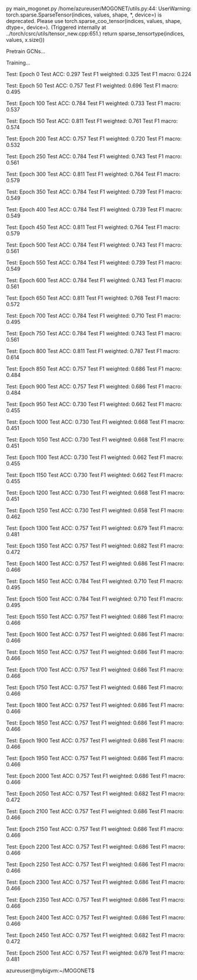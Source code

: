 py main_mogonet.py 
/home/azureuser/MOGONET/utils.py:44: UserWarning: torch.sparse.SparseTensor(indices, values, shape, *, device=) is deprecated.  Please use torch.sparse_coo_tensor(indices, values, shape, dtype=, device=). (Triggered internally at ../torch/csrc/utils/tensor_new.cpp:651.)
  return sparse_tensortype(indices, values, x.size())

Pretrain GCNs...

Training...

Test: Epoch 0
Test ACC: 0.297
Test F1 weighted: 0.325
Test F1 macro: 0.224


Test: Epoch 50
Test ACC: 0.757
Test F1 weighted: 0.696
Test F1 macro: 0.495


Test: Epoch 100
Test ACC: 0.784
Test F1 weighted: 0.733
Test F1 macro: 0.537


Test: Epoch 150
Test ACC: 0.811
Test F1 weighted: 0.761
Test F1 macro: 0.574


Test: Epoch 200
Test ACC: 0.757
Test F1 weighted: 0.720
Test F1 macro: 0.532


Test: Epoch 250
Test ACC: 0.784
Test F1 weighted: 0.743
Test F1 macro: 0.561


Test: Epoch 300
Test ACC: 0.811
Test F1 weighted: 0.764
Test F1 macro: 0.579


Test: Epoch 350
Test ACC: 0.784
Test F1 weighted: 0.739
Test F1 macro: 0.549


Test: Epoch 400
Test ACC: 0.784
Test F1 weighted: 0.739
Test F1 macro: 0.549


Test: Epoch 450
Test ACC: 0.811
Test F1 weighted: 0.764
Test F1 macro: 0.579


Test: Epoch 500
Test ACC: 0.784
Test F1 weighted: 0.743
Test F1 macro: 0.561


Test: Epoch 550
Test ACC: 0.784
Test F1 weighted: 0.739
Test F1 macro: 0.549


Test: Epoch 600
Test ACC: 0.784
Test F1 weighted: 0.743
Test F1 macro: 0.561


Test: Epoch 650
Test ACC: 0.811
Test F1 weighted: 0.768
Test F1 macro: 0.572


Test: Epoch 700
Test ACC: 0.784
Test F1 weighted: 0.710
Test F1 macro: 0.495


Test: Epoch 750
Test ACC: 0.784
Test F1 weighted: 0.743
Test F1 macro: 0.561


Test: Epoch 800
Test ACC: 0.811
Test F1 weighted: 0.787
Test F1 macro: 0.614


Test: Epoch 850
Test ACC: 0.757
Test F1 weighted: 0.686
Test F1 macro: 0.484


Test: Epoch 900
Test ACC: 0.757
Test F1 weighted: 0.686
Test F1 macro: 0.484


Test: Epoch 950
Test ACC: 0.730
Test F1 weighted: 0.662
Test F1 macro: 0.455


Test: Epoch 1000
Test ACC: 0.730
Test F1 weighted: 0.668
Test F1 macro: 0.451


Test: Epoch 1050
Test ACC: 0.730
Test F1 weighted: 0.668
Test F1 macro: 0.451


Test: Epoch 1100
Test ACC: 0.730
Test F1 weighted: 0.662
Test F1 macro: 0.455


Test: Epoch 1150
Test ACC: 0.730
Test F1 weighted: 0.662
Test F1 macro: 0.455


Test: Epoch 1200
Test ACC: 0.730
Test F1 weighted: 0.668
Test F1 macro: 0.451


Test: Epoch 1250
Test ACC: 0.730
Test F1 weighted: 0.658
Test F1 macro: 0.462


Test: Epoch 1300
Test ACC: 0.757
Test F1 weighted: 0.679
Test F1 macro: 0.481


Test: Epoch 1350
Test ACC: 0.757
Test F1 weighted: 0.682
Test F1 macro: 0.472


Test: Epoch 1400
Test ACC: 0.757
Test F1 weighted: 0.686
Test F1 macro: 0.466


Test: Epoch 1450
Test ACC: 0.784
Test F1 weighted: 0.710
Test F1 macro: 0.495


Test: Epoch 1500
Test ACC: 0.784
Test F1 weighted: 0.710
Test F1 macro: 0.495


Test: Epoch 1550
Test ACC: 0.757
Test F1 weighted: 0.686
Test F1 macro: 0.466


Test: Epoch 1600
Test ACC: 0.757
Test F1 weighted: 0.686
Test F1 macro: 0.466


Test: Epoch 1650
Test ACC: 0.757
Test F1 weighted: 0.686
Test F1 macro: 0.466


Test: Epoch 1700
Test ACC: 0.757
Test F1 weighted: 0.686
Test F1 macro: 0.466


Test: Epoch 1750
Test ACC: 0.757
Test F1 weighted: 0.686
Test F1 macro: 0.466


Test: Epoch 1800
Test ACC: 0.757
Test F1 weighted: 0.686
Test F1 macro: 0.466


Test: Epoch 1850
Test ACC: 0.757
Test F1 weighted: 0.686
Test F1 macro: 0.466


Test: Epoch 1900
Test ACC: 0.757
Test F1 weighted: 0.686
Test F1 macro: 0.466


Test: Epoch 1950
Test ACC: 0.757
Test F1 weighted: 0.686
Test F1 macro: 0.466


Test: Epoch 2000
Test ACC: 0.757
Test F1 weighted: 0.686
Test F1 macro: 0.466


Test: Epoch 2050
Test ACC: 0.757
Test F1 weighted: 0.682
Test F1 macro: 0.472


Test: Epoch 2100
Test ACC: 0.757
Test F1 weighted: 0.686
Test F1 macro: 0.466


Test: Epoch 2150
Test ACC: 0.757
Test F1 weighted: 0.686
Test F1 macro: 0.466


Test: Epoch 2200
Test ACC: 0.757
Test F1 weighted: 0.686
Test F1 macro: 0.466


Test: Epoch 2250
Test ACC: 0.757
Test F1 weighted: 0.686
Test F1 macro: 0.466


Test: Epoch 2300
Test ACC: 0.757
Test F1 weighted: 0.686
Test F1 macro: 0.466


Test: Epoch 2350
Test ACC: 0.757
Test F1 weighted: 0.686
Test F1 macro: 0.466


Test: Epoch 2400
Test ACC: 0.757
Test F1 weighted: 0.686
Test F1 macro: 0.466


Test: Epoch 2450
Test ACC: 0.757
Test F1 weighted: 0.682
Test F1 macro: 0.472


Test: Epoch 2500
Test ACC: 0.757
Test F1 weighted: 0.679
Test F1 macro: 0.481

azureuser@mybigvm:~/MOGONET$ 
